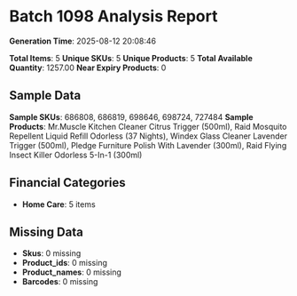 # Batch 1098 Analysis Report

**Generation Time**: 2025-08-12 20:08:46

**Total Items**: 5
**Unique SKUs**: 5
**Unique Products**: 5
**Total Available Quantity**: 1257.00
**Near Expiry Products**: 0

## Sample Data
**Sample SKUs**: 686808, 686819, 698646, 698724, 727484
**Sample Products**: Mr.Muscle Kitchen Cleaner Citrus Trigger (500ml), Raid Mosquito Repellent Liquid Refill Odorless (37 Nights), Windex Glass Cleaner Lavender Trigger (500ml), Pledge Furniture Polish With Lavender (300ml), Raid Flying Insect Killer Odorless 5-In-1 (300ml)

## Financial Categories
- **Home Care**: 5 items

## Missing Data
- **Skus**: 0 missing
- **Product_ids**: 0 missing
- **Product_names**: 0 missing
- **Barcodes**: 0 missing
